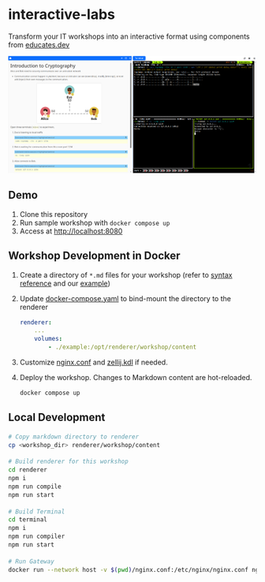 # interactive-labs

Transform your IT workshops into an interactive format using components from [educates.dev](https://educates.dev)

![screenshot](./screenshot.png)

## Demo

1. Clone this repository
2. Run sample workshop with `docker compose up`
3. Access at <http://localhost:8080>

## Workshop Development in Docker

1. Create a directory of `*.md` files for your workshop (refer to [syntax reference](https://docs.educates.dev/en/stable/workshop-content/workshop-instructions.html) and our [example](./example))
2. Update [docker-compose.yaml](./docker-compose.yaml) to bind-mount the directory to the renderer

    ```yaml
    renderer:
        ...
        volumes:
            - ./example:/opt/renderer/workshop/content
    ```

3. Customize [nginx.conf](./nginx.conf) and [zellij.kdl](./zellij.kdl) if needed.

4. Deploy the workshop. Changes to Markdown content are hot-reloaded.

    ```bash
    docker compose up
    ```

## Local Development

```bash
# Copy markdown directory to renderer
cp <workshop_dir> renderer/workshop/content

# Build renderer for this workshop
cd renderer
npm i
npm run compile
npm run start

# Build Terminal
cd terminal
npm i
npm run compiler
npm run start

# Run Gateway
docker run --network host -v $(pwd)/nginx.conf:/etc/nginx/nginx.conf nginx:alpine
```
